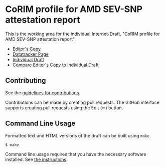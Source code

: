 # CoRIM profile for AMD SEV-SNP attestation report

This is the working area for the individual Internet-Draft, "CoRIM profile for AMD SEV-SNP attestation report".

* [Editor's Copy](https://deeglaze.github.io/draft-deeglaze-amd-sev-snp-corim-profile/#go.draft-deeglaze-amd-sev-snp-corim-profile.html)
* [Datatracker Page](https://datatracker.ietf.org/doc/draft-deeglaze-amd-sev-snp-corim-profile)
* [Individual Draft](https://datatracker.ietf.org/doc/html/draft-deeglaze-amd-sev-snp-corim-profile)
* [Compare Editor's Copy to Individual Draft](https://deeglaze.github.io/draft-deeglaze-amd-sev-snp-corim-profile/#go.draft-deeglaze-amd-sev-snp-corim-profile.diff)


## Contributing

See the
[guidelines for contributions](https://github.com/deeglaze/draft-deeglaze-amd-sev-snp-corim-profile/blob/main/CONTRIBUTING.md).

Contributions can be made by creating pull requests.
The GitHub interface supports creating pull requests using the Edit (✏) button.


## Command Line Usage

Formatted text and HTML versions of the draft can be built using `make`.

```sh
$ make
```

Command line usage requires that you have the necessary software installed.  See
[the instructions](https://github.com/martinthomson/i-d-template/blob/main/doc/SETUP.md).

